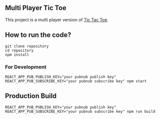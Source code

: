## Multi Player Tic Toe

This project is a multi player version of [Tic Tac Toe](https://codepen.io/gaearon/pen/gWWZgR).

## How to run the code?

```
git clone repository
cd repository
npm install
```

### For Development 
```
REACT_APP_PUB_PUBLISH_KEY="your pubnub publish key" REACT_APP_PUB_SUBSCRIBE_KEY="your pubnub subscribe key" npm start
```

## Production  Build
```
REACT_APP_PUB_PUBLISH_KEY="your pubnub publish key" REACT_APP_PUB_SUBSCRIBE_KEY="your pubnub subscribe key" npm run build
```
